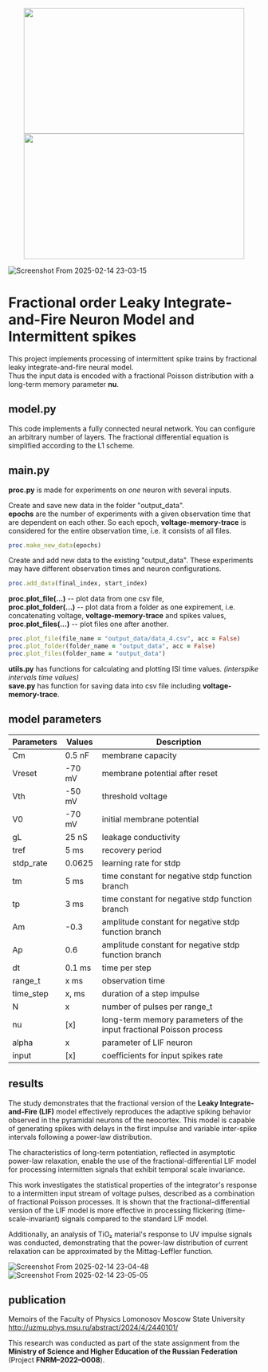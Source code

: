 <p align="center">
  <img src = "https://github.com/Wormsin/fractional-snn/assets/142012648/cc7e4c98-3417-468f-b96e-7ed672fb632f" width="442" height="252">
  <img src = "https://github.com/Wormsin/fractional-snn/assets/142012648/24d818ff-feb3-4ad1-b506-401ed0f206cd" width="442" height="252">
</p>

![Screenshot From 2025-02-14 23-03-15](https://github.com/user-attachments/assets/acfc95dd-362f-47b6-9b7a-951b914cfdb7)

# Fractional order Leaky Integrate-and-Fire Neuron Model and Intermittent spikes
This project implements processing of intermittent spike trains by fractional leaky integrate-and-fire neural model. \
Thus the input data is encoded with a fractional Poisson distribution with a long-term memory parameter **nu**.
## model.py 
This code implements a fully connected neural network. You can configure an arbitrary number of layers. The fractional differential equation is simplified according to the L1 scheme. 
## main.py
**proc.py** is made for experiments on _one_ neuron with several inputs.

Create and save new data in the folder "output_data". \
**epochs** are the number of experiments with a given observation time that are dependent on each other.
So each epoch, **voltage-memory-trace** is considered for the entire observation time, i.e. it consists of all files.
```ruby
proc.make_new_data(epochs)
```
Create and add new data to the existing "output_data". These experiments may have different observation times and neuron configurations.
```ruby
proc.add_data(final_index, start_index)
```
**proc.plot_file(...)** -- plot data from one csv file, \
**proc.plot_folder(...)** -- plot data from a folder as one expirement, i.e. concatenating voltage, **voltage-memory-trace** and spikes values, \
**proc.plot_files(...)** -- plot files one after another.
```ruby
proc.plot_file(file_name = "output_data/data_4.csv", acc = False)
proc.plot_folder(folder_name = "output_data", acc = False)
proc.plot_files(folder_name = "output_data")
```
**utils.py** has functions for calculating and plotting ISI time values. _(interspike intervals time values)_ \
**save.py** has function for saving data into csv file including **voltage-memory-trace**. 
## model parameters
| Parameters | Values | Description                                                          |
|------------|--------|----------------------------------------------------------------------|
| Cm         | 0.5 nF | membrane capacity                                                    |
| Vreset     | -70 mV | membrane potential after reset                                       |
| Vth        | -50 mV | threshold voltage                                                    |
| V0         | -70 mV | initial membrane potential                                           |
| gL         | 25 nS  | leakage conductivity                                                 |
| tref       | 5 ms   | recovery period                                                      |
| stdp_rate  | 0.0625 | learning rate for stdp                                               |
| tm         | 5 ms   | time constant for negative  stdp function branch                     |
| tp         | 3 ms   | time constant for negative  stdp function branch                     |
| Am         | -0.3   | amplitude constant for negative stdp function branch                 |
| Ap         | 0.6    | amplitude constant for negative stdp function branch                 |
| dt         | 0.1 ms | time per step                                                        |
| range_t    | x ms   | observation time                                                     |
| time_step  | x, ms  | duration of a step impulse                                           |
| N          | x      | number of pulses per range_t                                         |
| nu         | [x]    | long-term memory parameters of the input  fractional Poisson process |
| alpha      | x      | parameter of LIF neuron                                              |
| input      | [x]    | coefficients for input spikes rate                                   |

## results
The study demonstrates that the fractional version of the **Leaky Integrate-and-Fire (LIF)** model effectively reproduces the adaptive spiking behavior observed in the pyramidal neurons of the neocortex. This model is capable of generating spikes with delays in the first impulse and variable inter-spike intervals following a power-law distribution.  

The characteristics of long-term potentiation, reflected in asymptotic power-law relaxation, enable the use of the fractional-differential LIF model for processing intermitten signals that exhibit temporal scale invariance.  

This work investigates the statistical properties of the integrator's response to a  intermitten input stream of voltage pulses, described as a combination of fractional Poisson processes. It is shown that the fractional-differential version of the LIF model is more effective in processing flickering (time-scale-invariant) signals compared to the standard LIF model.  

Additionally, an analysis of TiO₂ material's response to UV impulse signals was conducted, demonstrating that the power-law distribution of current relaxation can be approximated by the Mittag-Leffler function.


![Screenshot From 2025-02-14 23-04-48](https://github.com/user-attachments/assets/cf395bc1-8f43-423a-bd9b-7bd0a9b4bc0a)
![Screenshot From 2025-02-14 23-05-05](https://github.com/user-attachments/assets/21de8c6c-bdd5-46fd-ab9d-44e47ff5bc90)



## publication

Memoirs of the Faculty of Physics Lomonosov Moscow State University
http://uzmu.phys.msu.ru/abstract/2024/4/2440101/

This research was conducted as part of the state assignment from the **Ministry of Science and Higher Education of the Russian Federation** (Project **FNRM–2022–0008**).
